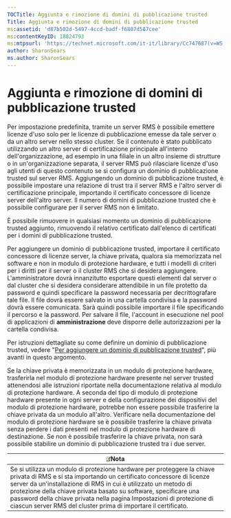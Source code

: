 ```yaml
---
TOCTitle: Aggiunta e rimozione di domini di pubblicazione trusted
Title: Aggiunta e rimozione di domini di pubblicazione trusted
ms:assetid: 'd87b502d-5497-4ccd-badf-f6807d587cee'
ms:contentKeyID: 18824793
ms:mtpsurl: 'https://technet.microsoft.com/it-it/library/Cc747687(v=WS.10)'
author: SharonSears
ms.author: SharonSears
---
```


Aggiunta e rimozione di domini di pubblicazione trusted
=======================================================

Per impostazione predefinita, tramite un server RMS è possibile emettere licenze d'uso solo per le licenze di pubblicazione emesse da tale server o da un altro server nello stesso cluster. Se il contenuto è stato pubblicato utilizzando un altro server di certificazione principale all'interno dell'organizzazione, ad esempio in una filiale in un altro insieme di strutture o in un'organizzazione separata, il server RMS può rilasciare licenze d'uso agli utenti di questo contenuto se si configura un dominio di pubblicazione trusted sul server RMS. Aggiungendo un dominio di pubblicazione trusted, è possibile impostare una relazione di trust tra il server RMS e l'altro server di certificazione principale, importando il certificato concessore di licenze server dell'altro server. Il numero di domini di pubblicazione trusted che è possibile configurare per il server RMS non è limitato.

È possibile rimuovere in qualsiasi momento un dominio di pubblicazione trusted aggiunto, rimuovendo il relativo certificato dall'elenco di certificati per i domini di pubblicazione trusted.

Per aggiungere un dominio di pubblicazione trusted, importare il certificato concessore di licenze server, la chiave privata, qualora sia memorizzata nel software e non in modulo di protezione hardware, e tutti i modelli di criteri per i diritti per il server o il cluster RMS che si desidera aggiungere. L'amministratore dovrà innanzitutto esportare questi elementi dal server o dal cluster che si desidera considerare attendibile in un file protetto da password e quindi specificare la password necessaria per decrittografare tale file. Il file dovrà essere salvato in una cartella condivisa e la password dovrà essere comunicata. Sarà quindi possibile importare il file specificando il percorso e la password. Per salvare il file, l'account in esecuzione nel pool di applicazioni di **amministrazione** deve disporre delle autorizzazioni per la cartella condivisa.

Per istruzioni dettagliate su come definire un dominio di pubblicazione trusted, vedere "[Per aggiungere un dominio di pubblicazione trusted](https://technet.microsoft.com/731416d8-ddf4-4d4a-9f1a-bbd1ea48fe3c)", più avanti in questo argomento.

Se la chiave privata è memorizzata in un modulo di protezione hardware, trasferirla nel modulo di protezione hardware presente nel server trusted attenendosi alle istruzioni riportate nella documentazione relativa al modulo di protezione hardware. A seconda del tipo di modulo di protezione hardware presente in ogni server e della configurazione dei dispositivi del modulo di protezione hardware, potrebbe non essere possibile trasferire la chiave privata da un modulo all'altro. Verificare nella documentazione del modulo di protezione hardware se è possibile trasferire la chiave privata senza perdere i dati presenti nel modulo di protezione hardware di destinazione. Se non è possibile trasferire la chiave privata, non sarà possibile stabilire un dominio di pubblicazione trusted tra i due server.

| ![](/security-updates/images/Cc747687.note(WS.10).gif)Nota                                                                                                                                                                                                                                                                                                                                                              |
|------------------------------------------------------------------------------------------------------------------------------------------------------------------------------------------------------------------------------------------------------------------------------------------------------------------------------------------------------------------------------------------------------------------------------------|
| Se si utilizza un modulo di protezione hardware per proteggere la chiave privata di RMS e si sta importando un certificato concessore di licenze server da un'installazione di RMS in cui è utilizzato un metodo di protezione della chiave privata basato su software, specificare una password della chiave privata nella pagina Impostazioni di protezione di ciascun server RMS del cluster prima di importare il certificato. |
